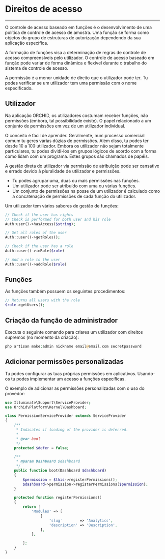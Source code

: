 # Direitos de acesso
----------
O controle de acesso baseado em funções é o desenvolvimento de uma política de controle de acesso de amostra. Uma função se forma como objetos do grupo de estruturas de autorização dependendo da sua aplicação específica.

A formação de funções visa a determinação de regras de controle de acesso compreensíveis pelo utilizador. O controle de acesso baseado em função pode variar de forma dinâmica e flexível durante o trabalho do sistema de controle de acesso.

A permissão é a menor unidade de direito que o utilizador pode ter. Tu podes verificar se um utilizador tem uma permissão com o nome especificado.

## Utilizador

Na aplicação ORCHID, os utilizadores costumam receber funções, não permissões (embora, tal possibilidade existe). O papel relacionado a um conjunto de permissões em vez de um utilizador individual.

O conceito é fácil de aprender. Geralmente, num processo comercial comum tu geres várias dúzias de permissões. Além disso, tu podes ter desde 10 a 100 utilizador. Embora os utilizador não sejam totalmente particulares, tu podes dividi-los em grupos lógicos de acordo com a forma como lidam com um programa. Estes grupos são chamados de papéis.

A gestão direta do utilizador via permissão de atribuição pode ser cansativo e errado devido à pluralidade de utilizador e permissões.

- Tu podes agrupar uma, duas ou mais permissões nas funções.
- Um utilizador pode ser atribuído com uma ou várias funções.
- Um conjunto de permissões na posse de um utilizador é calculado como a concatenação de permissões de cada função do utilizador.


Um utilizador tem vários sabores de gestão de funções:

```php
// Check if the user has rights
// Check is performed for both user and his role
Auth:user()->hasAccess($string);

// Get all roles of the user
Auth::user()->getRoles();

// Check if the user has a role
Auth::user()->inRole($role)

// Add a role to the user
Auth::user()->addRole($role)
```

## Funções

As funções também possuem os seguintes procedimentos:

```php
// Returns all users with the role
$role->getUsers();
```


## Criação da função de administrador

Executa o seguinte comando para criares um utilizador com direitos supremos (no momento da criação):


```php
php artisan make:admin nickname email@email.com secretpassword
```


## Adicionar permissões personalizadas

Tu podes configurar as tuas próprias permissões em aplicativos.
Usando-os tu podes implementar um acesso a funções específicas.

O exemplo de adicionar as permissões personalizadas com o uso do provedor:

```php
use Illuminate\Support\ServiceProvider;
use Orchid\Platform\Kernel\Dashboard;

class PermissionServiceProvider extends ServiceProvider
{
    /**
     * Indicates if loading of the provider is deferred.
     *
     * @var bool
     */
    protected $defer = false;

    /**
     * @param Dashboard $dashboard
     */
    public function boot(Dashboard $dashboard)
    {
        $permission = $this->registerPermissions();
        $dashboard->permission->registerPermissions($permission);
    }

    protected function registerPermissions()
    {
        return [
            'Modules' => [
                [
                    'slug'        => 'Analytics',
                    'description' => 'Description',
                ],
            ],

        ];
    }
}
```
